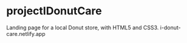 # projectIDonutCare
Landing page for a local Donut store, with HTML5 and CSS3. i-donut-care.netlify.app
